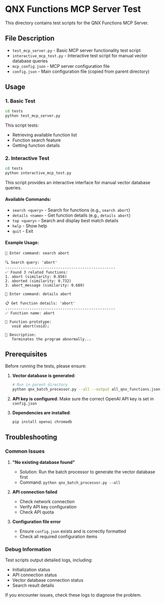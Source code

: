# QNX Functions MCP Server Test

This directory contains test scripts for the QNX Functions MCP Server.

## File Description

- `test_mcp_server.py` - Basic MCP server functionality test script
- `interactive_mcp_test.py` - Interactive test script for manual vector database queries
- `mcp_config.json` - MCP server configuration file
- `config.json` - Main configuration file (copied from parent directory)

## Usage

### 1. Basic Test

```bash
cd tests
python test_mcp_server.py
```

This script tests:
- Retrieving available function list
- Function search feature
- Getting function details

### 2. Interactive Test

```bash
cd tests
python interactive_mcp_test.py
```

This script provides an interactive interface for manual vector database queries.

#### Available Commands:

- `search <query>` - Search for functions (e.g., `search abort`)
- `details <name>` - Get function details (e.g., `details abort`)
- `top <query>` - Search and display best match details
- `help` - Show help
- `quit` - Exit

#### Example Usage:

```
💬 Enter command: search abort

🔍 Search query: 'abort'
--------------------------------------------------
✅ Found 3 related functions:
1. abort (similarity: 0.856)
2. aborted (similarity: 0.732)
3. abort_message (similarity: 0.689)

💬 Enter command: details abort

📋 Get function details: 'abort'
--------------------------------------------------
✅ Function name: abort

📝 Function prototype:
   void abort(void);

📖 Description:
   Terminates the program abnormally...
```

## Prerequisites

Before running the tests, please ensure:

1. **Vector database is generated**:
   ```bash
   # Run in parent directory
   python qnx_batch_processor.py --all --output all_qnx_functions.json
   ```

2. **API key is configured**:
   Make sure the correct OpenAI API key is set in `config.json`

3. **Dependencies are installed**:
   ```bash
   pip install openai chromadb
   ```

## Troubleshooting

### Common Issues

1. **"No existing database found"**
   - Solution: Run the batch processor to generate the vector database first
   - Command: `python qnx_batch_processor.py --all`

2. **API connection failed**
   - Check network connection
   - Verify API key configuration
   - Check API quota

3. **Configuration file error**
   - Ensure `config.json` exists and is correctly formatted
   - Check all required configuration items

### Debug Information

Test scripts output detailed logs, including:
- Initialization status
- API connection status
- Vector database connection status
- Search result details

If you encounter issues, check these logs to diagnose the problem.